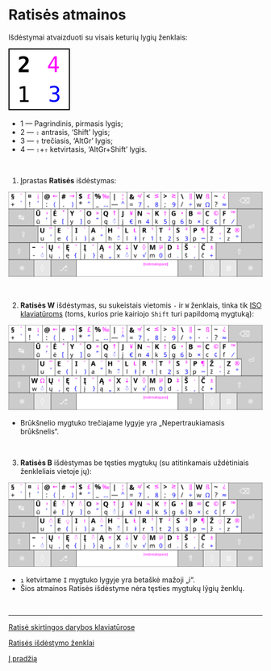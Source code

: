 
# Ratisės atmainos

Išdėstymai atvaizduoti su visais keturių lygių ženklais:

![Išdėstymo lygiai](images/zenklu-lygiai.svg)

+ 1 — Pagrindinis, pirmasis lygis;
+ 2 — ```⇧``` antrasis, ‘Shift’ lygis;
+ 3 — ```⇮``` trečiasis, ‘AltGr’ lygis;
+ 4 — ```⇧```+```⇮``` ketvirtasis, ‘AltGr+Shift’ lygis.

<br>

1. Įprastas __Ratisės__ išdėstymas:

![Ratisės išdėstymo klaviatūros ženklai](images/kb-lt-ratise-visi-zenklai.svg)

<br>

2. __Ratisės W__ išdėstymas, su sukeistais vietomis ```-``` ir ```W``` ženklais, tinka tik [ISO klaviatūroms](https://upload.wikimedia.org/wikipedia/commons/b/bb/Keyboard-alphanumeric-section-ISOIEC-9995-2-2009-with-amd1-2012.png) (toms, kurios prie kairiojo ```Shift``` turi papildomą mygtuką):

![Ratisės W išdėstymo klaviatūros ženklai](images/kb-lt-ratise-w-visi-zenklai.svg)

   + Brūkšnelio mygtuko trečiajame lygyje yra „Nepertraukiamasis brūkšnelis“.

<br>

3. __Ratisės B__ išdėstymas be tęsties mygtukų (su atitinkamais uždėtiniais ženkleliais vietoje jų):

![Ratisės B išdėstymo klaviatūros ženklai](images/kb-lt-ratise-b-visi-zenklai.svg)

  + ```ı``` ketvirtame ```I``` mygtuko lygyje yra betaškė mažoji „i“.
  + Šios atmainos Ratisės išdėstyme nėra tęsties mygtukų lỹgių ženklų.

<br>

-------------------------

[Ratisė skirtingos darybos klaviatūrose](ratise-skirtingos-darybos-klaviaturose.md)

[Ratisės išdėstymo ženklai](ratises-isdestymo-zenklai.md)

[Į pradžią](../README.md)
